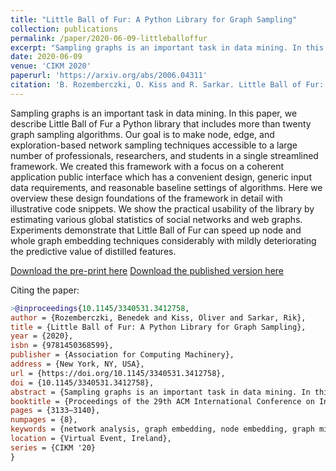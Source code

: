 ```yaml
---
title: "Little Ball of Fur: A Python Library for Graph Sampling"
collection: publications
permalink: /paper/2020-06-09-littleballoffur
excerpt: "Sampling graphs is an important task in data mining. In this paper, we describe Little Ball of Fur a Python library that includes more than twenty graph sampling algorithms. Our goal is to make node, edge, and exploration-based network sampling techniques accessible to a large number of professionals, researchers, and students in a single streamlined framework. We created this framework with a focus on a coherent application public interface which has a convenient design, generic input data requirements, and reasonable baseline settings of algorithms. Here we overview these design foundations of the framework in detail with illustrative code snippets. We show the practical usability of the library by estimating various global statistics of social networks and web graphs. Experiments demonstrate that Little Ball of Fur can speed up node and whole graph embedding techniques considerably with mildly deteriorating the predictive value of distilled features."
date: 2020-06-09
venue: 'CIKM 2020'
paperurl: 'https://arxiv.org/abs/2006.04311'
citation: 'B. Rozemberczki, O. Kiss and R. Sarkar. Little Ball of Fur: A Python Library for Graph Sampling, Proceedings of the 29th ACM International Conference on Information & Knowledge Management, pp 3133–3140, 2020'
---
```


Sampling graphs is an important task in data mining. In this paper, we describe Little Ball of Fur a Python library that includes more than twenty graph sampling algorithms. Our goal is to make node, edge, and exploration-based network sampling techniques accessible to a large number of professionals, researchers, and students in a single streamlined framework. We created this framework with a focus on a coherent application public interface which has a convenient design, generic input data requirements, and reasonable baseline settings of algorithms. Here we overview these design foundations of the framework in detail with illustrative code snippets. We show the practical usability of the library by estimating various global statistics of social networks and web graphs. Experiments demonstrate that Little Ball of Fur can speed up node and whole graph embedding techniques considerably with mildly deteriorating the predictive value of distilled features.

[Download the pre-print here](https://arxiv.org/abs/2006.04311)
[Download the published version here](https://dl.acm.org/doi/abs/10.1145/3340531.3412758)

Citing the paper:
```bibtex
>@inproceedings{10.1145/3340531.3412758,
author = {Rozemberczki, Benedek and Kiss, Oliver and Sarkar, Rik},
title = {Little Ball of Fur: A Python Library for Graph Sampling},
year = {2020},
isbn = {9781450368599},
publisher = {Association for Computing Machinery},
address = {New York, NY, USA},
url = {https://doi.org/10.1145/3340531.3412758},
doi = {10.1145/3340531.3412758},
abstract = {Sampling graphs is an important task in data mining. In this paper, we describe Little Ball of Fur a Python library that includes more than twenty graph sampling algorithms. Our goal is to make node, edge, and exploration-based network sampling techniques accessible to a large number of professionals, researchers, and students in a single streamlined framework. We created this framework with a focus on a coherent application public interface which has a convenient design, generic input data requirements, and reasonable baseline settings of algorithms. Here we overview these design foundations of the framework in detail with illustrative code snippets. We show the practical usability of the library by estimating various global statistics of social networks and web graphs. Experiments demonstrate that Little Ball of Fur can speed up node and whole graph embedding techniques considerably with mildly deteriorating the predictive value of distilled features.},
booktitle = {Proceedings of the 29th ACM International Conference on Information & Knowledge Management},
pages = {3133–3140},
numpages = {8},
keywords = {network analysis, graph embedding, node embedding, graph mining, network embedding, graph analytics, network science, graph sampling},
location = {Virtual Event, Ireland},
series = {CIKM '20}
}
```
